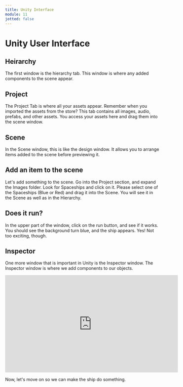 ```yaml
---
title: Unity Interface
module: 11
jotted: false
---
```


# Unity User Interface

## Heirarchy

The first window is the hierarchy tab.  This window is where any added components to the scene appear.

## Project

The Project Tab is where all your assets appear.  Remember when you imported the assets from the store?  This tab contains all images, audio, prefabs, and other assets.  You access your assets here and drag them into the scene window.

## Scene

In the Scene window, this is like the design window.  It allows you to arrange items added to the scene before previewing it.

## Add an item to the scene

Let's add something to the scene.  Go into the Project section, and expand the Images folder.  Look for Spaceships and click on it.  Please select one of the Spaceships (Blue or Red) and drag it into the Scene.  You will see it in the Scene as well as in the Hierarchy.

## Does it run?

In the upper part of the window, click on the run button, and see if it works. You should see the background turn blue, and the ship appears.  Yes!  Not too exciting, though.

## Inspector

One more window that is important in Unity is the Inspector window.  The Inspector window is where we add components to our objects.


<iframe width="560" height="315" src="https://umontana.zoom.us/rec/play/tMcrJO6rrzw3E9PG4wSDU_9_W9W9e6msgCVLrPYMxEayU3YLZgKvZ7cUYuGTCqCMhrGHjyP0-R7EdHWZ?continueMode=true" frameborder="0" allow="accelerometer; autoplay; encrypted-media; gyroscope; picture-in-picture" allowfullscreen></iframe>

Now, let's move on so we can make the ship do something.


